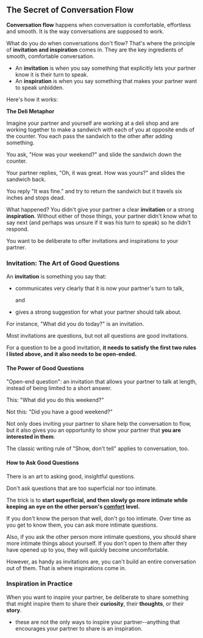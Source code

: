 ## The Secret of Conversation Flow

**Conversation flow** happens when conversation is comfortable, effortless and smooth. It is the way conversations are supposed to work.

What do you do when conversations don't flow? That's where the principle of **invitation and inspiration** comes in. They are the key ingredients of smooth, comfortable conversation.

- An **invitation** is when you say something that explicitly lets your partner know it is their turn to speak.
- An **inspiration** is when you say something that makes your partner want to speak unbidden.

Here's how it works:

**The Deli Metaphor**

Imagine your partner and yourself are working at a deli shop and are working together to make a sandwich with each of you at opposite ends of the counter. You each pass the sandwich to the other after adding something.

You ask, "How was your weekend?" and slide the sandwich down the counter.

Your partner replies, "Oh, it was great. How was yours?" and slides the sandwich back.

You reply "It was fine." and try to return the sandwich but it travels six inches and stops dead.

What happened? You didn't give your partner a clear **invitation** or a strong **inspiration**. Without either of those things, your partner didn't know what to say next (and perhaps was unsure if it was his turn to speak) so he didn't respond.

You want to be deliberate to offer invitations and inspirations to your partner.

### Invitation: The Art of Good Questions

An **invitation** is something you say that:

- communicates very clearly that it is now your partner's turn to talk,

  and

- gives a strong suggestion for what your partner should talk about.

For instance, "What did you do today?" is an invitation.

Most invitations are questions, but not all questions are good invitations.

For a question to be a good invitation, **it needs to satisfy the first two rules I listed above, and it also needs to be open-ended.**

#### The Power of Good Questions

"Open-end question": an invitation that allows your partner to talk at length, instead of being limited to a short answer.

This: "What did you do this weekend?"

Not this: "Did you have a good weekend?"

Not only does inviting your partner to share help the conversation to flow, but it also gives you an opportunity to show your partner that **you are interested in them**.

The classic writing rule of "Show, don't tell" applies to conversation, too.

#### How to Ask Good Questions

There is an art to asking good, insightful questions.

Don't ask questions that are too superficial nor too intimate.

The trick is to **start superficial, and then slowly go more intimate while keeping an eye on the other person's <u>comfort</u> level.**

If you don't know the person that well, don't go too intimate. Over time as you get to know them, you can ask more intimate questions.

Also, if you ask the other person more intimate questions, you should share more intimate things about yourself. If you don't open to them after they have opened up to you, they will quickly become uncomfortable.

However, as handy as invitations are, you can't build an entire conversation out of them. That is where inspirations come in.

### Inspiration in Practice

When you want to inspire your partner, be deliberate to share something that might inspire them to share their **curiosity**, their **thoughts**, or their **story**.

- these are not the only ways to inspire your partner--anything that encourages your partner to share is an inspiration.